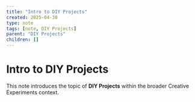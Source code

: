 ```yaml
---
title: "Intro to DIY Projects"
created: 2025-04-30
type: note
tags: [note, DIY Projects]
parent: "DIY Projects"
children: []
---
```


# Intro to DIY Projects

This note introduces the topic of **DIY Projects** within the broader Creative Experiments context.
